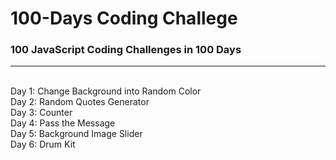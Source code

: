 # 100-Days Coding Challege
### 100 JavaScript Coding Challenges in 100 Days
---
<br/>
Day 1: Change Background into Random Color <br/>
Day 2: Random Quotes Generator <br/>
Day 3: Counter <br/>
Day 4: Pass the Message <br/>
Day 5: Background Image Slider <br/>
Day 6: Drum Kit <br/>
